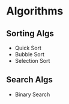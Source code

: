 # Algorithms
## Sorting Algs
- Quick Sort
- Bubble Sort
- Selection Sort

## Search Algs
- Binary Search


